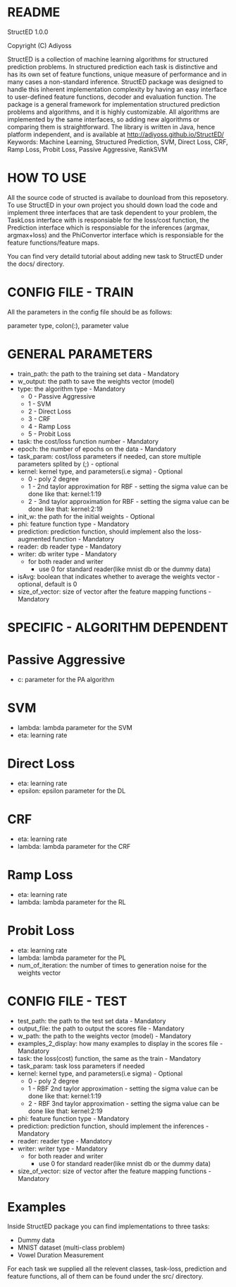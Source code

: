 README
======

StructED 1.0.0

Copyright (C) Adiyoss

StructED is a collection of machine learning algorithms for structured prediction problems. In structured prediction each task is distinctive and has its own set of feature functions, unique measure of performance and in many cases a non-standard inference. StructED package was designed to handle this inherent implementation complexity by having an easy interface to user-defined feature functions, decoder and evaluation function. The package is a general framework for implementation structured prediction problems and algorithms, and it is highly customizable. All algorithms are implemented by the same interfaces, so adding new algorithms or comparing them is straightforward. The library is written in Java, hence platform independent, and is available at http://adiyoss.github.io/StructED/ 
Keywords: Machine Learning, Structured Prediction, SVM, Direct Loss, CRF, Ramp Loss, Probit Loss, Passive Aggressive, RankSVM


HOW TO USE
======
All the source code of structed is availabe to dounload from this reposetory. To use StructED in your own project you should down load the code and implement three interfaces that are task dependent to your problem, the TaskLoss interface with is responsiable for the loss/cost function, the Prediction interface which is responsiable for the inferences (argmax, argmax+loss) and the PhiConvertor interface which is responsiable for the feature functions/feature maps.

You can find very detaild tutorial about adding new task to StructED under the docs/ directory.

CONFIG FILE - TRAIN
======

All the parameters in the config file should be as follows: 

parameter type, colon(:), parameter value

GENERAL PARAMETERS
=====
	
 - train_path: the path to the training set data - Mandatory 
 - w_output: the path to save the weights vector (model)	
 - type: the algorithm type - Mandatory
 	- 0 - Passive Aggressive
 	- 1 - SVM
 	- 2 - Direct Loss
 	- 3 - CRF
 	- 4 - Ramp Loss
 	- 5 - Probit Loss
 - task: the cost/loss function number - Mandatory
 - epoch: the number of epochs on the data - Mandatory
 - task_param: cost/loss parameters if needed, can store multiple parameters splited by (;) - optional
 - kernel: kernel type, and parameters(i.e sigma) - Optional
 	- 0 - poly 2 degree
	- 1 - 2nd taylor approximation for RBF - setting the sigma value can be done like that: kernel:1:19
	- 2 - 3nd taylor approximation for RBF - setting the sigma value can be done like that: kernel:2:19
 - init_w: the path for the initial weights - Optional
 - phi: feature function type - Mandatory
 - prediction: prediction function, should implement also the loss-augmented function - Mandatory
 - reader: db reader type - Mandatory
 - writer: db writer type - Mandatory
	- for both reader and writer
		- use 0 for standard reader(like mnist db or the dummy data)
 - isAvg: boolean that indicates whether to average the weights vector - optional, default is 0
 - size_of_vector: size of vector after the feature mapping functions - Mandatory

SPECIFIC - ALGORITHM DEPENDENT
===

Passive Aggressive
===

 - c: parameter for the PA algorithm				

SVM
===

 - lambda: lambda parameter for the SVM						
 - eta: learning rate
			    

Direct Loss
===

 - eta: learning rate
 - epsilon: epsilon parameter for the DL	   
						  

CRF	
===

 - eta: learning rate
 - lambda: lambda parameter for the CRF

Ramp Loss	
===

 - eta:	learning rate
 - lambda: lambda parameter for the RL				  			

Probit Loss
===

 - eta:	learning rate
 - lambda: lambda parameter for the PL	
 - num_of_iteration: the number of times to generation noise for the weights vector


CONFIG FILE - TEST
======

 - test_path: the path to the test set data - Mandatory 
 - output_file: the path to output the scores file - Mandatory
 - w_path: the path to the weights vector (model) - Mandatory 
 - examples_2_display: how many examples to display in the scores file - Mandatory
 - task: the loss(cost) function, the same as the train - Mandatory
 - task_param: task loss parameters if needed
 - kernel: kernel type, and parameters(i.e sigma) - Optional
 	- 0 - poly 2 degree
	- 1 - RBF 2nd taylor approximation - setting the sigma value can be done like that: kernel:1:19
	- 2 - RBF 3nd taylor approximation - setting the sigma value can be done like that: kernel:2:19
 - phi: feature function type - Mandatory
 - prediction: prediction function, should implement the inferences - Mandatory
 - reader: reader type - Mandatory
 - writer: writer type - Mandatory
	- for both reader and writer
		- use 0 for standard reader(like mnist db or the dummy data)
 - size_of_vector: size of vector after the feature mapping functions - Mandatory

Examples
========
Inside StructED package you can find implementations to three tasks:
 - Dummy data
 - MNIST dataset (multi-class problem)
 - Vowel Duration Measurement

For each task we supplied all the relevent classes, task-loss, prediction and feature functions, all of them can be found under the src/ directory.
